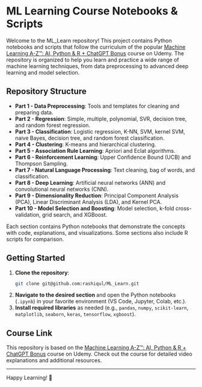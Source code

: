 # ML Learning Course Notebooks & Scripts

Welcome to the ML_Learn repository! This project contains Python notebooks and scripts that follow the curriculum of the popular [Machine Learning A-Z™: AI, Python & R + ChatGPT Bonus](https://www.udemy.com/share/101Wci/) course on Udemy. The repository is organized to help you learn and practice a wide range of machine learning techniques, from data preprocessing to advanced deep learning and model selection.

## Repository Structure

- **Part 1 - Data Preprocessing**: Tools and templates for cleaning and preparing data.
- **Part 2 - Regression**: Simple, multiple, polynomial, SVR, decision tree, and random forest regression.
- **Part 3 - Classification**: Logistic regression, K-NN, SVM, kernel SVM, naive Bayes, decision tree, and random forest classification.
- **Part 4 - Clustering**: K-means and hierarchical clustering.
- **Part 5 - Association Rule Learning**: Apriori and Eclat algorithms.
- **Part 6 - Reinforcement Learning**: Upper Confidence Bound (UCB) and Thompson Sampling.
- **Part 7 - Natural Language Processing**: Text cleaning, bag of words, and classification.
- **Part 8 - Deep Learning**: Artificial neural networks (ANN) and convolutional neural networks (CNN).
- **Part 9 - Dimensionality Reduction**: Principal Component Analysis (PCA), Linear Discriminant Analysis (LDA), and Kernel PCA.
- **Part 10 - Model Selection and Boosting**: Model selection, k-fold cross-validation, grid search, and XGBoost.

Each section contains Python notebooks that demonstrate the concepts with code, explanations, and visualizations. Some sections also include R scripts for comparison.

## Getting Started

1. **Clone the repository**:
   ```bash
   git clone git@github.com:rashiqul/ML_Learn.git
   ```
2. **Navigate to the desired section** and open the Python notebooks (`.ipynb`) in your favorite environment (VS Code, Jupyter, Colab, etc.).
3. **Install required libraries** as needed (e.g., `pandas`, `numpy`, `scikit-learn`, `matplotlib`, `seaborn`, `keras`, `tensorflow`, `xgboost`).

## Course Link

This repository is based on the [Machine Learning A-Z™: AI, Python & R + ChatGPT Bonus](https://www.udemy.com/share/101Wci/) course on Udemy. Check out the course for detailed video explanations and additional resources.

---

Happy Learning! 🚀
